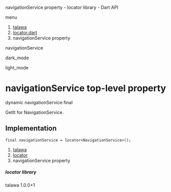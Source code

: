 




navigationService property - locator library - Dart API







menu

1. [talawa](../index.html)
2. [locator.dart](../file-___home_harshil_Desktop_open-source_palisadoes_talawa_lib_locator/)
3. navigationService property

navigationService


dark\_mode

light\_mode




# navigationService top-level property


dynamic
navigationService
final

GetIt for NavigationService.


## Implementation

```
final navigationService = locator<NavigationService>();
```

 


1. [talawa](../index.html)
2. [locator](../file-___home_harshil_Desktop_open-source_palisadoes_talawa_lib_locator/)
3. navigationService property

##### locator library





talawa
1.0.0+1






